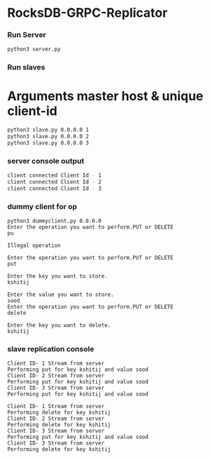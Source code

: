 # RocksDB-GRPC-Replicator

### Run Server
```bash
python3 server.py
```

### Run slaves 
#   Arguments master host & unique client-id
```bash
python3 slave.py 0.0.0.0 1
python3 slave.py 0.0.0.0 2
python3 slave.py 0.0.0.0 3
```

### server console output
```bash
client connected Client Id - 1
client connected Client Id - 2
client connected Client Id - 3
```

### dummy client for op
```
python3 dummyclient.py 0.0.0.0
Enter the operation you want to perform.PUT or DELETE
pu

Illegal operation

Enter the operation you want to perform.PUT or DELETE
put

Enter the key you want to store.
kshitij

Enter the value you want to store.
sood
Enter the operation you want to perform.PUT or DELETE
delete

Enter the key you want to delete.
kshitij

```

### slave replication console
```
Client ID- 1 Stream from server
Performing put for key kshitij and value sood 
Client ID- 2 Stream from server
Performing put for key kshitij and value sood 
Client ID- 3 Stream from server
Performing put for key kshitij and value sood 

Client ID- 1 Stream from server
Performing delete for key kshitij 
Client ID- 2 Stream from server
Performing delete for key kshitij 
Client ID- 3 Stream from server
Performing put for key kshitij and value sood 
Client ID- 3 Stream from server
Performing delete for key kshitij 

```
###
